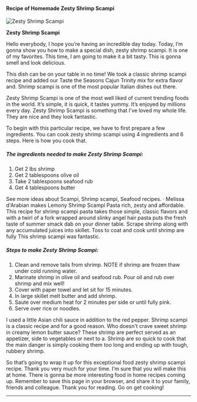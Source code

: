             

#### Recipe of Homemade Zesty Shrimp Scampi

![Zesty Shrimp Scampi](https://img-global.cpcdn.com/recipes/c069cbb010d3ba83/751x532cq70/zesty-shrimp-scampi-recipe-main-photo.jpg)

**Zesty Shrimp Scampi**

Hello everybody, I hope you’re having an incredible day today. Today, I’m gonna show you how to make a special dish, zesty shrimp scampi. It is one of my favorites. This time, I am going to make it a bit tasty. This is gonna smell and look delicious.

This dish can be on your table in no time! We took a classic shrimp scampi recipe and added our Taste the Seasons Cajun Trinity mix for extra flavor and. Shrimp scampi is one of the most popular Italian dishes out there.

Zesty Shrimp Scampi is one of the most well liked of current trending foods in the world. It’s simple, it is quick, it tastes yummy. It’s enjoyed by millions every day. Zesty Shrimp Scampi is something that I’ve loved my whole life. They are nice and they look fantastic.

To begin with this particular recipe, we have to first prepare a few ingredients. You can cook zesty shrimp scampi using 4 ingredients and 6 steps. Here is how you cook that.

##### The ingredients needed to make Zesty Shrimp Scampi:

1.  Get 2 lbs shrimp
2.  Get 2 tablespoons olive oil
3.  Take 2 tablespoons seafood rub
4.  Get 4 tablespoons butter

See more ideas about Scampi, Shrimp scampi, Seafood recipes. · Melissa d'Arabian makes Lemony Shrimp Scampi Pasta rich, zesty and affordable. This recipe for shrimp scampi pasta takes those simple, classic flavors and with a twirl of a fork wrapped around slinky angel hair pasta puts the fresh taste of summer smack dab on your dinner table. Scrape shrimp along with any accumulated juices into skillet. Toss to coat and cook until shrimp are fully This shrimp scampi was fantastic.

##### Steps to make Zesty Shrimp Scampi:

1.  Clean and remove tails from shrimp. NOTE if shrimp are frozen thaw under cold running water.
2.  Marinate shrimp in olive oil and seafood rub. Pour oil and rub over shrimp and mix well!
3.  Cover with paper towel and let sit for 15 minutes.
4.  In large skillet melt butter and add shrimp.
5.  Saute over medium heat for 2 minutes per side or until fully pink.
6.  Serve over rice or noodles.

I used a little Asian chili sauce in addition to the red pepper. Shrimp scampi is a classic recipe and for a good reason. Who doesn't crave sweet shrimp in creamy lemon butter sauce? These shrimp are perfect served as an appetizer, side to vegetables or next to a. Shrimp are so quick to cook that the main danger is simply cooking them too long and ending up with tough, rubbery shrimp.

So that’s going to wrap it up for this exceptional food zesty shrimp scampi recipe. Thank you very much for your time. I’m sure that you will make this at home. There is gonna be more interesting food in home recipes coming up. Remember to save this page in your browser, and share it to your family, friends and colleague. Thank you for reading. Go on get cooking!

* * *